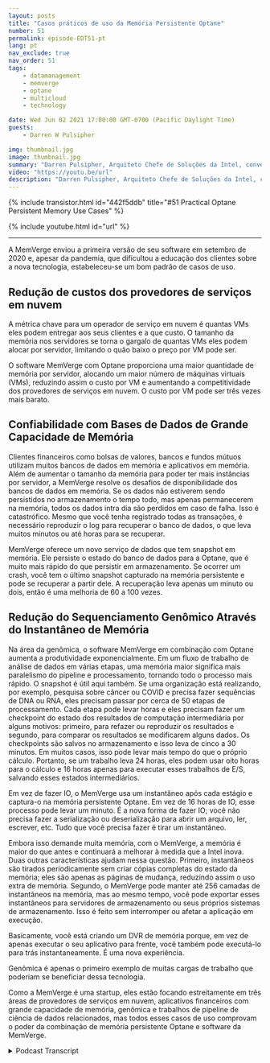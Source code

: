 ```yaml
---
layout: posts
title: "Casos práticos de uso da Memória Persistente Optane"
number: 51
permalink: episode-EDT51-pt
lang: pt
nav_exclude: true
nav_order: 51
tags:
    - datamanagement
    - memverge
    - optane
    - multicloud
    - technology

date: Wed Jun 02 2021 17:00:00 GMT-0700 (Pacific Daylight Time)
guests:
    - Darren W Pulsipher

img: thumbnail.jpg
image: thumbnail.jpg
summary: "Darren Pulsipher, Arquiteto Chefe de Soluções da Intel, conversa com Charles Fan, CEO da MemVerge, sobre casos de uso com seu software que utiliza a memória persistente Intel Optane de forma inovadora, removendo o gargalo entre memória e armazenamento."
video: "https://youtu.be/url"
description: "Darren Pulsipher, Arquiteto Chefe de Soluções da Intel, conversa com Charles Fan, CEO da MemVerge, sobre casos de uso com seu software que utiliza a memória persistente Intel Optane de forma inovadora, removendo o gargalo entre memória e armazenamento."
---
```


<div>
{% include transistor.html id="442f5ddb" title="#51 Practical Optane Persistent Memory Use Cases" %}

{% include youtube.html id="url" %}
</div>

---

A MemVerge enviou a primeira versão de seu software em setembro de 2020 e, apesar da pandemia, que dificultou a educação dos clientes sobre a nova tecnologia, estabeleceu-se um bom padrão de casos de uso.

## Redução de custos dos provedores de serviços em nuvem

A métrica chave para um operador de serviço em nuvem é quantas VMs eles podem entregar aos seus clientes e a que custo. O tamanho da memória nos servidores se torna o gargalo de quantas VMs eles podem alocar por servidor, limitando o quão baixo o preço por VM pode ser.

O software MemVerge com Optane proporciona uma maior quantidade de memória por servidor, alocando um maior número de máquinas virtuais (VMs), reduzindo assim o custo por VM e aumentando a competitividade dos provedores de serviços em nuvem. O custo por VM pode ser três vezes mais barato.

## Confiabilidade com Bases de Dados de Grande Capacidade de Memória

Clientes financeiros como bolsas de valores, bancos e fundos mútuos utilizam muitos bancos de dados em memória e aplicativos em memória. Além de aumentar o tamanho da memória para poder ter mais instâncias por servidor, a MemVerge resolve os desafios de disponibilidade dos bancos de dados em memória. Se os dados não estiverem sendo persistidos no armazenamento o tempo todo, mas apenas permanecerem na memória, todos os dados intra dia são perdidos em caso de falha. Isso é catastrófico. Mesmo que você tenha registrado todas as transações, é necessário reproduzir o log para recuperar o banco de dados, o que leva muitos minutos ou até horas para se recuperar.

MemVerge oferece um novo serviço de dados que tem snapshot em memória. Ele persiste o estado do banco de dados para a Optane, que é muito mais rápido do que persistir em armazenamento. Se ocorrer um crash, você tem o último snapshot capturado na memória persistente e pode se recuperar a partir dele. A recuperação leva apenas um minuto ou dois, então é uma melhoria de 60 a 100 vezes.

## Redução do Sequenciamento Genômico Através do Instantâneo de Memória

Na área da genômica, o software MemVerge em combinação com Optane aumenta a produtividade exponencialmente. Em um fluxo de trabalho de análise de dados em várias etapas, uma memória maior significa mais paralelismo do pipeline e processamento, tornando todo o processo mais rápido. O snapshot é útil aqui também. Se uma organização está realizando, por exemplo, pesquisa sobre câncer ou COVID e precisa fazer sequências de DNA ou RNA, eles precisam passar por cerca de 50 etapas de processamento. Cada etapa pode levar horas e eles precisam fazer um checkpoint do estado dos resultados de computação intermediária por alguns motivos: primeiro, para refazer ou reproduzir os resultados e segundo, para comparar os resultados se modificarem alguns dados. Os checkpoints são salvos no armazenamento e isso leva de cinco a 30 minutos. Em muitos casos, isso pode levar mais tempo do que o próprio cálculo. Portanto, se um trabalho leva 24 horas, eles podem usar oito horas para o cálculo e 16 horas apenas para executar esses trabalhos de E/S, salvando esses estados intermediários.

Em vez de fazer IO, o MemVerge usa um instantâneo após cada estágio e captura-o na memória persistente Optane. Em vez de 16 horas de IO, esse processo pode levar um minuto. É a nova forma de fazer IO; você não precisa fazer a serialização ou deserialização para abrir um arquivo, ler, escrever, etc. Tudo que você precisa fazer é tirar um instantâneo.

Embora isso demande muita memória, com o MemVerge, a memória é maior do que antes e continuará a melhorar à medida que a Intel inova. Duas outras características ajudam nessa questão. Primeiro, instantâneos são tirados periodicamente sem criar cópias completas do estado da memória; eles são apenas as páginas de mudança, reduzindo assim o uso extra de memória. Segundo, o MemVerge pode manter até 256 camadas de instantâneos na memória, mas ao mesmo tempo, você pode exportar esses instantâneos para servidores de armazenamento ou seus próprios sistemas de armazenamento. Isso é feito sem interromper ou afetar a aplicação em execução.

Basicamente, você está criando um DVR de memória porque, em vez de apenas executar o seu aplicativo para frente, você também pode executá-lo para trás instantaneamente. É uma nova experiência.

Genômica é apenas o primeiro exemplo de muitas cargas de trabalho que poderiam se beneficiar dessa tecnologia.

Como a MemVerge é uma startup, eles estão focando estreitamente em três áreas de provedores de serviços em nuvem, aplicativos financeiros com grande capacidade de memória, genômica e trabalhos de pipeline de ciência de dados relacionados, mas todos esses casos de uso comprovam o poder da combinação de memória persistente Optane e software da MemVerge.



<details>
<summary> Podcast Transcript </summary>

<p></p>

</details>
